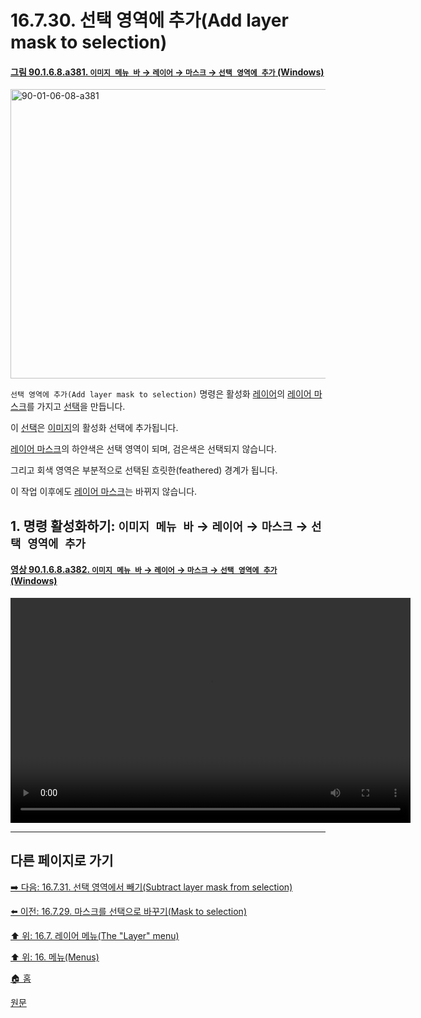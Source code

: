 # 16.7.30. 선택 영역에 추가(Add layer mask to selection)

<a id="90-01-06-08-a381"></a>

#### [그림 90.1.6.8.a381. `이미지 메뉴 바` → `레이어` → `마스크` → `선택 영역에 추가` (Windows)](./90-01-06-08-mask.md#90-01-06-08-a381)
<img width="599" height="463" alt="90-01-06-08-a381" src="https://github.com/user-attachments/assets/67a72b67-6949-4430-add8-5da8891aca33" />

`선택 영역에 추가(Add layer mask to selection)` 명령은 활성화 [레이어](./19-glossaryx-layer.md)의 [레이어 마스크](./19-glossaryx-layer_mask.md)를 가지고 [선택](./19-glossaryx-selection.md)을 만듭니다.

이 [선택](./19-glossaryx-selection.md)은 [이미지](./19-glossaryx-image.md)의 활성화 선택에 추가됩니다.

[레이어 마스크](./19-glossaryx-layer_mask.md)의 하얀색은 선택 영역이 되며, 검은색은 선택되지 않습니다.

그리고 회색 영역은 부분적으로 선택된 흐릿한(feathered) 경계가 됩니다.

이 작업 이후에도 [레이어 마스크](./19-glossaryx-layer_mask.md)는 바뀌지 않습니다.

<a id="16-07-30-s1"></a>

## 1. 명령 활성화하기: `이미지 메뉴 바` → `레이어` → `마스크` → `선택 영역에 추가`

<a id="90-01-06-08-a382"></a>

#### [영상 90.1.6.8.a382. `이미지 메뉴 바` → `레이어` → `마스크` → `선택 영역에 추가` (Windows)](./90-01-06-08-mask.md#90-01-06-08-a382)
<video controls="controls" width="640" height="360" src="https://github.com/user-attachments/assets/3548d576-2adb-4036-91af-e55fe6c3717b"></video>

***

## 다른 페이지로 가기

[➡️ 다음: 16.7.31. 선택 영역에서 빼기(Subtract layer mask from selection)](./16-07-31-subtract-layer-mask-from-selection.md)

[⬅️ 이전: 16.7.29. 마스크를 선택으로 바꾸기(Mask to selection)](./16-07-29-mask_to_selection.md)

[⬆️ 위: 16.7. 레이어 메뉴(The "Layer" menu)](./16-07-00-the-layer-menu.md)

[⬆️ 위: 16. 메뉴(Menus)](./16-00-menus.md)

[🏠 홈](./00-home.md)

[원문](https://docs.gimp.org/2.10/ko/gimp-layer-mask-selection-add.html)